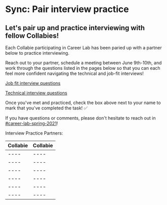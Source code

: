 # Sync: Pair interview practice

## Let's pair up and practice interviewing with fellow Collabies!

Each Collabie participating in Career Lab has been paried up with a partner below to practice interviewing.

Reach out to your partner, schedule a meeting between June 9th-10th, and work through the questions listed in the pages below so that you can each feel more confident navigating the technical and job-fit interviews!

[Job fit interview questions](https://www.notion.so/Job-fit-interview-questions-678a5439ea5b43a196bf48fe397eff0f)

[Technical interview questions](https://www.notion.so/Technical-interview-questions-5fead13f5ec24073af0c60d00f0a96e5)

Once you've met and practiced, check the box above next to your name to mark that you've completed the task! ✅

If you have questions or comments, please don't hesitate to reach out in [#career-lab-spring-2021](https://the-collab-lab.slack.com/archives/C022D9Z0QD7)!

Interview Practice Partners: 

| Collabie | Collabie |
| ---- | ---- |
| ---- | ---- |
| ---- | ---- |
| ---- | ---- |
| ---- | ---- |
| ---- | ---- |
| ---- | ---- |